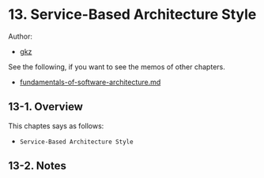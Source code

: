 # 13. Service-Based Architecture Style

Author:
  - [gkz](https://twitter.com/gkzvoice)

See the following, if you want to see the memos of other chapters.
  - [fundamentals-of-software-architecture.md](../fundamentals-of-software-architecture.md)


## 13-1. Overview

This chaptes says as follows:
 - `Service-Based Architecture Style`

## 13-2. Notes

